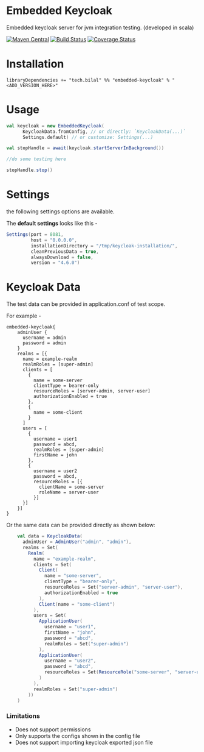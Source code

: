 # Embedded Keycloak

Embedded keycloak server for jvm integration testing. (developed in scala)

[![Maven Central](https://maven-badges.herokuapp.com/maven-central/tech.bilal/embedded-keycloak_2.12/badge.svg)](https://maven-badges.herokuapp.com/maven-central/tech.bilal/embedded-keycloak_2.12)
[![Build Status](https://travis-ci.com/bilal-fazlani/embedded-keycloak.svg?branch=master)](https://travis-ci.com/bilal-fazlani/embedded-keycloak)
[![Coverage Status](https://coveralls.io/repos/github/bilal-fazlani/embedded-keycloak/badge.svg?branch=master)](https://coveralls.io/github/bilal-fazlani/embedded-keycloak?branch=master)

# Installation

```
libraryDependencies += "tech.bilal" %% "embedded-keycloak" % "<ADD_VERSION_HERE>"
```

# Usage

```scala
val keycloak = new EmbeddedKeycloak(
      KeycloakData.fromConfig, // or directly: `KeycloakData(...)`
      Settings.default) // or customize: Settings(...)

val stopHandle = await(keycloak.startServerInBackground())

//do some testing here

stopHandle.stop()
```

# Settings

the following settings options are available. 

The **default settings** looks like this -

```scala
Settings(port = 8081,
         host = "0.0.0.0",
         installationDirectory = "/tmp/keycloak-installation/",
         cleanPreviousData = true,
         alwaysDownload = false,
         version = "4.6.0")
```

# Keycloak Data

The test data can be provided in application.conf of test scope.

For example -

```hocon
embedded-keycloak{
    adminUser {
      username = admin
      password = admin
    }
    realms = [{
      name = example-realm
      realmRoles = [super-admin]
      clients = [
        {
          name = some-server
          clientType = bearer-only
          resourceRoles = [server-admin, server-user]
          authorizationEnabled = true
        },
        {
          name = some-client
        }
      ]
      users = [
        {
          username = user1
          password = abcd,
          realmRoles = [super-admin]
          firstName = john
        },
        {
          username = user2
          password = abcd,
          resourceRoles = [{
            clientName = some-server
            roleName = server-user
          }]
      }]
    }]
}
```

Or the same data can be provided directly as shown below:

```scala
    val data = KeycloakData(
      adminUser = AdminUser("admin", "admin"),
      realms = Set(
        Realm(
          name = "example-realm",
          clients = Set(
            Client(
              name = "some-server",
              clientType = "bearer-only",
              resourceRoles = Set("server-admin", "server-user"),
              authorizationEnabled = true
            ),
            Client(name = "some-client")
          ),
          users = Set(
            ApplicationUser(
              username = "user1",
              firstName = "john",
              password = "abcd",
              realmRoles = Set("super-admin")
            ),
            ApplicationUser(
              username = "user2",
              password = "abcd",
              resourceRoles = Set(ResourceRole("some-server", "server-user"))
            )
          ),
          realmRoles = Set("super-admin")
        ))
    )
``` 

### Limitations

 - Does not support permissions
 - Only supports the configs shown in the config file
 - Does not support importing keycloak exported json file